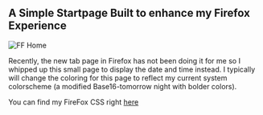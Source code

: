 ## A Simple Startpage Built to enhance my Firefox Experience ##

![FF Home](/img/20170116-ffhomepage.png)

Recently, the new tab page in Firefox has not been doing it for me so I whipped
up this small page to display the date and time instead. I typically will change
the coloring for this page to reflect my current system colorscheme
(a modified Base16-tomorrow night with bolder colors).

You can find my FireFox CSS right [here](https://gist.github.com/taylor-josh/e6aa0b48bd8c823541c78968c74d5d7e)
